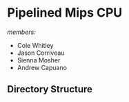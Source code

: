 # Pipelined Mips CPU

*members:*
 - Cole Whitley
 - Jason Corriveau
 - Sienna Mosher
 - Andrew Capuano

 ## Directory Structure
